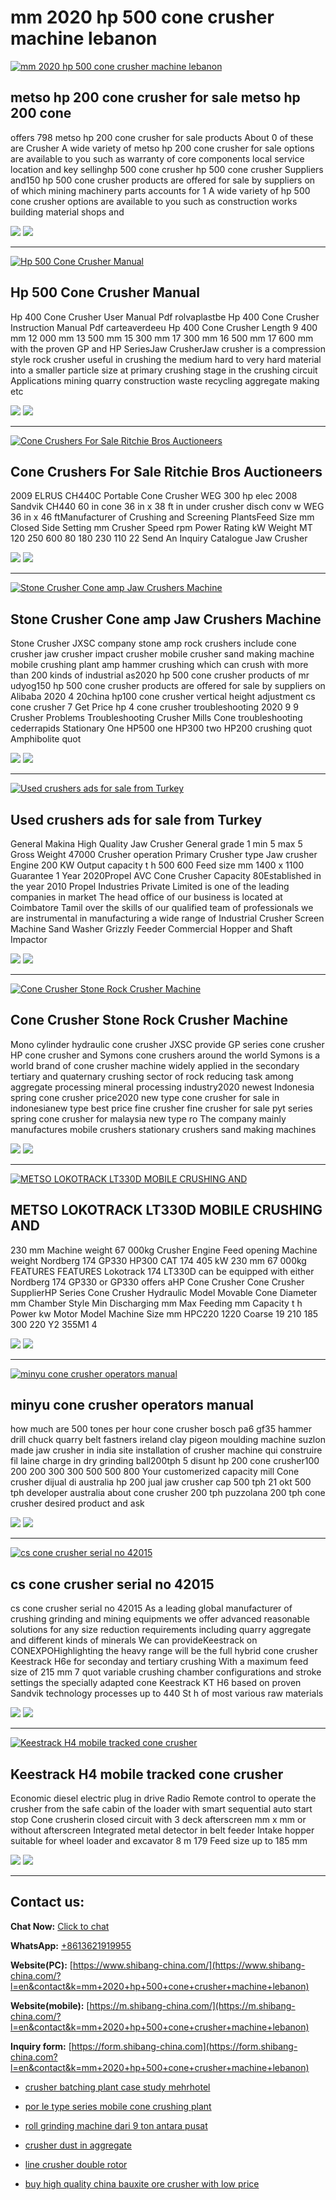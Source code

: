 # mm 2020 hp 500 cone crusher machine lebanon

<a href="https://swt.shibang-china.com/?l=en&img&k=mm+2020+hp+500+cone+crusher+machine+lebanon" target="_blank">![mm 2020 hp 500 cone crusher machine lebanon](http://static.shibang-china.com/all-800x300/1145.jpg)</a>

## metso hp 200 cone crusher for sale metso hp 200 cone
offers 798 metso hp 200 cone crusher for sale products About 0 of these are Crusher A wide variety of metso hp 200 cone crusher for sale options are available to you such as warranty of core components local service location and key sellinghp 500 cone crusher hp 500 cone crusher Suppliers and150 hp 500 cone crusher products are offered for sale by suppliers on of which mining machinery parts accounts for 1 A wide variety of hp 500 cone crusher options are available to you such as construction works building material shops and


<a href="https://whatsapp.shibangsoft.com/WhatsApp.php" target="_blank" title="WhatsApp">![](http://static.shibang-china.com/icon/whatsapp.png)</a> <a href="https://swt.shibang-china.com/?l=en&icon&k=mm+2020+hp+500+cone+crusher+machine+lebanon" target="_blank">![](http://static.shibang-china.com/icon/chat-en.png)</a>

---

<a href="https://swt.shibang-china.com/?l=en&img&k=mm+2020+hp+500+cone+crusher+machine+lebanon" target="_blank">![Hp 500 Cone Crusher Manual](http://static.shibang-china.com/all-800x300/1420.jpg)</a>

## Hp 500 Cone Crusher Manual
Hp 400 Cone Crusher User Manual Pdf rolvaplastbe Hp 400 Cone Crusher Instruction Manual Pdf carteaverdeeu Hp 400 Cone Crusher Length 9 400 mm 12 000 mm 13 500 mm 15 300 mm 17 300 mm 16 500 mm 17 600 mm with the proven GP and HP SeriesJaw CrusherJaw crusher is a compression style rock crusher useful in crushing the medium hard to very hard material into a smaller particle size at primary crushing stage in the crushing circuit Applications mining quarry construction waste recycling aggregate making etc


<a href="https://whatsapp.shibangsoft.com/WhatsApp.php" target="_blank" title="WhatsApp">![](http://static.shibang-china.com/icon/whatsapp.png)</a> <a href="https://swt.shibang-china.com/?l=en&icon&k=mm+2020+hp+500+cone+crusher+machine+lebanon" target="_blank">![](http://static.shibang-china.com/icon/chat-en.png)</a>

---

<a href="https://swt.shibang-china.com/?l=en&img&k=mm+2020+hp+500+cone+crusher+machine+lebanon" target="_blank">![Cone Crushers For Sale Ritchie Bros Auctioneers](http://static.shibang-china.com/all-800x300/14.jpg)</a>

## Cone Crushers For Sale Ritchie Bros Auctioneers
2009 ELRUS CH440C Portable Cone Crusher WEG 300 hp elec 2008 Sandvik CH440 60 in cone 36 in x 38 ft in under crusher disch conv w WEG 36 in x 46 ftManufacturer of Crushing and Screening PlantsFeed Size mm Closed Side Setting mm Crusher Speed rpm Power Rating kW Weight MT 120 250 600 80 180 230 110 22 Send An Inquiry Catalogue Jaw Crusher


<a href="https://whatsapp.shibangsoft.com/WhatsApp.php" target="_blank" title="WhatsApp">![](http://static.shibang-china.com/icon/whatsapp.png)</a> <a href="https://swt.shibang-china.com/?l=en&icon&k=mm+2020+hp+500+cone+crusher+machine+lebanon" target="_blank">![](http://static.shibang-china.com/icon/chat-en.png)</a>

---

<a href="https://swt.shibang-china.com/?l=en&img&k=mm+2020+hp+500+cone+crusher+machine+lebanon" target="_blank">![Stone Crusher Cone amp Jaw Crushers Machine](http://static.shibang-china.com/all-800x300/731.jpg)</a>

## Stone Crusher Cone amp Jaw Crushers Machine
Stone Crusher JXSC company stone amp rock crushers include cone crusher jaw crusher impact crusher mobile crusher sand making machine mobile crushing plant amp hammer crushing which can crush with more than 200 kinds of industrial as2020 hp 500 cone crusher products of mr udyog150 hp 500 cone crusher products are offered for sale by suppliers on Alibaba 2020 4 20china hp100 cone crusher vertical height adjustment cs cone crusher 7 Get Price hp 4 cone crusher troubleshooting 2020 9 9 Crusher Problems Troubleshooting Crusher Mills Cone troubleshooting cederrapids Stationary One HP500 one HP300 two HP200 crushing quot Amphibolite quot


<a href="https://whatsapp.shibangsoft.com/WhatsApp.php" target="_blank" title="WhatsApp">![](http://static.shibang-china.com/icon/whatsapp.png)</a> <a href="https://swt.shibang-china.com/?l=en&icon&k=mm+2020+hp+500+cone+crusher+machine+lebanon" target="_blank">![](http://static.shibang-china.com/icon/chat-en.png)</a>

---

<a href="https://swt.shibang-china.com/?l=en&img&k=mm+2020+hp+500+cone+crusher+machine+lebanon" target="_blank">![Used crushers ads for sale from Turkey](http://static.shibang-china.com/all-800x300/1361.jpg)</a>

## Used crushers ads for sale from Turkey
General Makina High Quality Jaw Crusher General grade 1 min 5 max 5 Gross Weight 47000 Crusher operation Primary Crusher type Jaw crusher Engine 200 KW Output capacity t h 500 600 Feed size mm 1400 x 1100 Guarantee 1 Year 2020Propel AVC Cone Crusher Capacity 80Established in the year 2010 Propel Industries Private Limited is one of the leading companies in market The head office of our business is located at Coimbatore Tamil over the skills of our qualified team of professionals we are instrumental in manufacturing a wide range of Industrial Crusher Screen Machine Sand Washer Grizzly Feeder Commercial Hopper and Shaft Impactor


<a href="https://whatsapp.shibangsoft.com/WhatsApp.php" target="_blank" title="WhatsApp">![](http://static.shibang-china.com/icon/whatsapp.png)</a> <a href="https://swt.shibang-china.com/?l=en&icon&k=mm+2020+hp+500+cone+crusher+machine+lebanon" target="_blank">![](http://static.shibang-china.com/icon/chat-en.png)</a>

---

<a href="https://swt.shibang-china.com/?l=en&img&k=mm+2020+hp+500+cone+crusher+machine+lebanon" target="_blank">![Cone Crusher Stone Rock Crusher Machine](http://static.shibang-china.com/all-800x300/760.jpg)</a>

## Cone Crusher Stone Rock Crusher Machine
Mono cylinder hydraulic cone crusher JXSC provide GP series cone crusher HP cone crusher and Symons cone crushers around the world Symons is a world brand of cone crusher machine widely applied in the secondary tertiary and quaternary crushing sector of rock reducing task among aggregate processing mineral processing industry2020 newest Indonesia spring cone crusher price2020 new type cone crusher for sale in indonesianew type best price fine crusher fine crusher for sale pyt series spring cone crusher for malaysia new type ro The company mainly manufactures mobile crushers stationary crushers sand making machines


<a href="https://whatsapp.shibangsoft.com/WhatsApp.php" target="_blank" title="WhatsApp">![](http://static.shibang-china.com/icon/whatsapp.png)</a> <a href="https://swt.shibang-china.com/?l=en&icon&k=mm+2020+hp+500+cone+crusher+machine+lebanon" target="_blank">![](http://static.shibang-china.com/icon/chat-en.png)</a>

---

<a href="https://swt.shibang-china.com/?l=en&img&k=mm+2020+hp+500+cone+crusher+machine+lebanon" target="_blank">![METSO LOKOTRACK LT330D MOBILE CRUSHING AND](http://static.shibang-china.com/all-800x300/735.jpg)</a>

## METSO LOKOTRACK LT330D MOBILE CRUSHING AND
230 mm Machine weight 67 000kg Crusher Engine Feed opening Machine weight Nordberg 174 GP330 HP300 CAT 174 405 kW 230 mm 67 000kg FEATURES FEATURES Lokotrack 174 LT330D can be equipped with either Nordberg 174 GP330 or GP330 offers aHP Cone Crusher Cone Crusher SupplierHP Series Cone Crusher Hydraulic Model Movable Cone Diameter mm Chamber Style Min Discharging mm Max Feeding mm Capacity t h Power kw Motor Model Machine Size mm HPC220 1220 Coarse 19 210 185 300 220 Y2 355M1 4


<a href="https://whatsapp.shibangsoft.com/WhatsApp.php" target="_blank" title="WhatsApp">![](http://static.shibang-china.com/icon/whatsapp.png)</a> <a href="https://swt.shibang-china.com/?l=en&icon&k=mm+2020+hp+500+cone+crusher+machine+lebanon" target="_blank">![](http://static.shibang-china.com/icon/chat-en.png)</a>

---

<a href="https://swt.shibang-china.com/?l=en&img&k=mm+2020+hp+500+cone+crusher+machine+lebanon" target="_blank">![minyu cone crusher operators manual](http://static.shibang-china.com/all-800x300/1125.jpg)</a>

## minyu cone crusher operators manual
how much are 500 tones per hour cone crusher bosch pa6 gf35 hammer drill chuck quarry belt fastners ireland clay pigeon moulding machine suzlon made jaw crusher in india site installation of crusher machine qui construire fil laine charge in dry grinding ball200tph 5 disunt hp 200 cone crusher100 200 200 300 300 500 500 800 Your customerized capacity mill Cone crusher dijual di australia hp 200 jual jaw crusher cap 500 tph 21 okt 500 tph developer australia about cone crusher 200 tph puzzolana 200 tph cone crusher desired product and ask


<a href="https://whatsapp.shibangsoft.com/WhatsApp.php" target="_blank" title="WhatsApp">![](http://static.shibang-china.com/icon/whatsapp.png)</a> <a href="https://swt.shibang-china.com/?l=en&icon&k=mm+2020+hp+500+cone+crusher+machine+lebanon" target="_blank">![](http://static.shibang-china.com/icon/chat-en.png)</a>

---

<a href="https://swt.shibang-china.com/?l=en&img&k=mm+2020+hp+500+cone+crusher+machine+lebanon" target="_blank">![cs cone crusher serial no 42015](http://static.shibang-china.com/all-800x300/302.jpg)</a>

## cs cone crusher serial no 42015
cs cone crusher serial no 42015 As a leading global manufacturer of crushing grinding and mining equipments we offer advanced reasonable solutions for any size reduction requirements including quarry aggregate and different kinds of minerals We can provideKeestrack on CONEXPOHighlighting the heavy range will be the full hybrid cone crusher Keestrack H6e for seconday and tertiary crushing With a maximum feed size of 215 mm 7 quot variable crushing chamber configurations and stroke settings the specially adapted cone Keestrack KT H6 based on proven Sandvik technology processes up to 440 St h of most various raw materials


<a href="https://whatsapp.shibangsoft.com/WhatsApp.php" target="_blank" title="WhatsApp">![](http://static.shibang-china.com/icon/whatsapp.png)</a> <a href="https://swt.shibang-china.com/?l=en&icon&k=mm+2020+hp+500+cone+crusher+machine+lebanon" target="_blank">![](http://static.shibang-china.com/icon/chat-en.png)</a>

---

<a href="https://swt.shibang-china.com/?l=en&img&k=mm+2020+hp+500+cone+crusher+machine+lebanon" target="_blank">![Keestrack H4 mobile tracked cone crusher](http://static.shibang-china.com/all-800x300/268.jpg)</a>

## Keestrack H4 mobile tracked cone crusher
Economic diesel electric plug in drive Radio Remote control to operate the crusher from the safe cabin of the loader with smart sequential auto start stop Cone crusherin closed circuit with 3 deck afterscreen mm x mm or without afterscreen Integrated metal detector in belt feeder Intake hopper suitable for wheel loader and excavator 8 m 179 Feed size up to 185 mm

<a href="https://whatsapp.shibangsoft.com/WhatsApp.php" target="_blank" title="WhatsApp">![](http://static.shibang-china.com/icon/whatsapp.png)</a> <a href="https://swt.shibang-china.com/?l=en&icon&k=mm+2020+hp+500+cone+crusher+machine+lebanon" target="_blank">![](http://static.shibang-china.com/icon/chat-en.png)</a>

---
## Contact us:

**Chat Now:** [Click to chat](https://swt.shibang-china.com?l=en&contact&k=mm+2020+hp+500+cone+crusher+machine+lebanon)

**WhatsApp:**  [+8613621919955](https://whatsapp.shibangsoft.com/WhatsApp.php)

**Website(PC):** [https://www.shibang-china.com/](https://www.shibang-china.com/?l=en&contact&k=mm+2020+hp+500+cone+crusher+machine+lebanon)

**Website(mobile):** [https://m.shibang-china.com/](https://m.shibang-china.com/?l=en&contact&k=mm+2020+hp+500+cone+crusher+machine+lebanon)

**Inquiry form:** [https://form.shibang-china.com](https://form.shibang-china.com?l=en&contact&k=mm+2020+hp+500+cone+crusher+machine+lebanon)

* [crusher batching plant case study mehrhotel](../166/crusher%20batching%20plant%20case%20study%20mehrhotel.md)

* [por le type series mobile cone crushing plant](../162/por%20le%20type%20series%20mobile%20cone%20crushing%20plant.md)

* [roll grinding machine dari 9 ton antara pusat](../164/roll%20grinding%20machine%20dari%209%20ton%20antara%20pusat.md)

* [crusher dust in aggregate](../163/crusher%20dust%20in%20aggregate.md)

* [line crusher double rotor](../165/line%20crusher%20double%20rotor.md)

* [buy high quality china bauxite ore crusher with low price](../161/buy%20high%20quality%20china%20bauxite%20ore%20crusher%20with%20low%20price.md)
